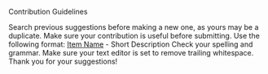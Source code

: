   Contribution Guidelines

Search previous suggestions before making a new one, as yours may be a duplicate.
Make sure your contribution is useful before submitting.
Use the following format: [Item Name](link) - Short Description
Check your spelling and grammar.
Make sure your text editor is set to remove trailing whitespace.
Thank you for your suggestions!
